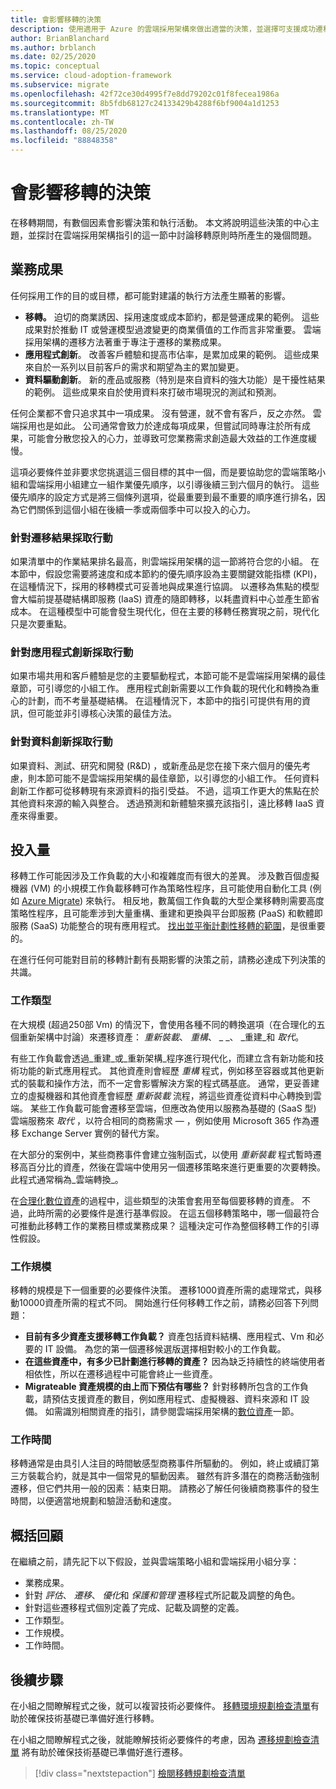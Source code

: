 ```yaml
---
title: 會影響移轉的決策
description: 使用適用于 Azure 的雲端採用架構來做出適當的決策，並選擇可支援成功遷移的執行活動。
author: BrianBlanchard
ms.author: brblanch
ms.date: 02/25/2020
ms.topic: conceptual
ms.service: cloud-adoption-framework
ms.subservice: migrate
ms.openlocfilehash: 42f72ce30d4995f7e8dd79202c01f8fecea1986a
ms.sourcegitcommit: 8b5fdb68127c24133429b4288f6bf9004a1d1253
ms.translationtype: MT
ms.contentlocale: zh-TW
ms.lasthandoff: 08/25/2020
ms.locfileid: "88848358"
---
```

<!-- cSpell:ignore migrateable -->

# <a name="decisions-that-affect-migration"></a>會影響移轉的決策

在移轉期間，有數個因素會影響決策和執行活動。 本文將說明這些決策的中心主題，並探討在雲端採用架構指引的這一節中討論移轉原則時所產生的幾個問題。

## <a name="business-outcomes"></a>業務成果

任何採用工作的目的或目標，都可能對建議的執行方法產生顯著的影響。

- **移轉。** 迫切的商業誘因、採用速度或成本節約，都是營運成果的範例。 這些成果對於推動 IT 或營運模型過渡變更的商業價值的工作而言非常重要。 雲端採用架構的遷移方法著重于專注于遷移的業務成果。
- **應用程式創新**。 改善客戶體驗和提高市佔率，是累加成果的範例。 這些成果來自於一系列以目前客戶的需求和期望為主的累加變更。
- **資料驅動創新**。 新的產品或服務（特別是來自資料的強大功能）是干擾性結果的範例。 這些成果來自於使用資料來打破市場現況的測試和預測。

任何企業都不會只追求其中一項成果。 沒有營運，就不會有客戶，反之亦然。 雲端採用也是如此。 公司通常會致力於達成每項成果，但嘗試同時專注於所有成果，可能會分散您投入的心力，並導致可您業務需求創造最大效益的工作進度緩慢。

這項必要條件並非要求您挑選這三個目標的其中一個，而是要協助您的雲端策略小組和雲端採用小組建立一組作業優先順序，以引導後續三到六個月的執行。 這些優先順序的設定方式是將三個條列選項，從最重要到最不重要的順序進行排名，因為它們關係到這個小組在後續一季或兩個季中可以投入的心力。

### <a name="act-on-migration-outcomes"></a>針對遷移結果採取行動

如果清單中的作業結果排名最高，則雲端採用架構的這一節將符合您的小組。 在本節中，假設您需要將速度和成本節約的優先順序設為主要關鍵效能指標 (KPI)，在這種情況下，採用的移轉模式可妥善地與成果進行協調。 以遷移為焦點的模型會大幅前提基礎結構即服務 (IaaS) 資產的隨即轉移，以耗盡資料中心並產生節省成本。 在這種模型中可能會發生現代化，但在主要的移轉任務實現之前，現代化只是次要重點。

### <a name="act-on-application-innovations"></a>針對應用程式創新採取行動

如果市場共用和客戶體驗是您的主要驅動程式，本節可能不是雲端採用架構的最佳章節，可引導您的小組工作。 應用程式創新需要以工作負載的現代化和轉換為重心的計劃，而不考量基礎結構。 在這種情況下，本節中的指引可提供有用的資訊，但可能並非引導核心決策的最佳方法。

### <a name="act-on-data-innovations"></a>針對資料創新採取行動

如果資料、測試、研究和開發 (R&D) ，或新產品是您在接下來六個月的優先考慮，則本節可能不是雲端採用架構的最佳章節，以引導您的小組工作。 任何資料創新工作都可從移轉現有來源資料的指引受益。 不過，這項工作更大的焦點在於其他資料來源的輸入與整合。 透過預測和新體驗來擴充該指引，遠比移轉 IaaS 資產來得重要。

## <a name="effort"></a>投入量

移轉工作可能因涉及工作負載的大小和複雜度而有很大的差異。 涉及數百個虛擬機器 (VM) 的小規模工作負載移轉可作為策略性程序，且可能使用自動化工具 (例如 [Azure Migrate](/azure/migrate/migrate-services-overview)) 來執行。 相反地，數萬個工作負載的大型企業移轉則需要高度策略性程序，且可能牽涉到大量重構、重建和更換與平台即服務 (PaaS) 和軟體即服務 (SaaS) 功能整合的現有應用程式。 [找出並平衡計劃性移轉的範圍](../../../strategy/balance-the-portfolio.md)，是很重要的。

在進行任何可能對目前的移轉計劃有長期影響的決策之前，請務必達成下列決策的共識。

### <a name="effort-type"></a>工作類型

在大規模 (超過250部 Vm) 的情況下，會使用各種不同的轉換選項（在合理化的五個重新架構中討論）來遷移資產： _重新裝載_、 _重構_、 _ _、 _重建_和 _取代_。

有些工作負載會透過_重建_或_重新架構_程序進行現代化，而建立含有新功能和技術功能的新式應用程式。 其他資產則會經歷 _重構_ 程式，例如移至容器或其他更新式的裝載和操作方法，而不一定會影響解決方案的程式碼基底。 通常，更妥善建立的虛擬機器和其他資產會經歷 _重新裝載_ 流程，將這些資產從資料中心轉換到雲端。 某些工作負載可能會遷移至雲端，但應改為使用以服務為基礎的 (SaaS 型) 雲端服務來 _取代_ ，以符合相同的商務需求 &mdash; ，例如使用 Microsoft 365 作為遷移 Exchange Server 實例的替代方案。

在大部分的案例中，某些商務事件會建立強制函式，以使用 _重新裝載_ 程式暫時遷移高百分比的資產，然後在雲端中使用另一個遷移策略來進行更重要的次要轉換。 此程式通常稱為_雲端轉換_。

在[合理化數位資產](../../../digital-estate/calculate.md)的過程中，這些類型的決策會套用至每個要移轉的資產。 不過，此時所需的必要條件是進行基準假設。 在這五個移轉策略中，哪一個最符合可推動此移轉工作的業務目標或業務成果？ 這種決定可作為整個移轉工作的引導性假設。

### <a name="effort-scale"></a>工作規模

移轉的規模是下一個重要的必要條件決策。 遷移1000資產所需的處理常式，與移動10000資產所需的程式不同。 開始進行任何移轉工作之前，請務必回答下列問題：

- **目前有多少資產支援移轉工作負載？** 資產包括資料結構、應用程式、Vm 和必要的 IT 設備。 為您的第一個遷移候選版選擇相對較小的工作負載。
- **在這些資產中，有多少已計劃進行移轉的資產？** 因為缺乏持續性的終端使用者相依性，所以在遷移過程中可能會終止一些資產。
- **Migrateable 資產規模的由上而下預估有哪些？** 針對移轉所包含的工作負載，請預估支援資產的數目，例如應用程式、虛擬機器、資料來源和 IT 設備。 如需識別相關資產的指引，請參閱雲端採用架構的[數位資產](../../../digital-estate/index.md)一節。

### <a name="effort-timing"></a>工作時間

移轉通常是由具引人注目的時間敏感型商務事件所驅動的。 例如，終止或續訂第三方裝載合約，就是其中一個常見的驅動因素。 雖然有許多潛在的商務活動強制遷移，但它們共用一般的因素：結束日期。 請務必了解任何後續商務事件的發生時間，以便適當地規劃和驗證活動和速度。

## <a name="recap"></a>概括回顧

在繼續之前，請先記下以下假設，並與雲端策略小組和雲端採用小組分享：

- 業務成果。
- 針對 *評估*、 *遷移*、 *優化*和 *保護和管理* 遷移程式所記載及調整的角色。
- 針對這些遷移程式個別定義了完成、記載及調整的定義。
- 工作類型。
- 工作規模。
- 工作時間。

## <a name="next-steps"></a>後續步驟

在小組之間瞭解程式之後，就可以複習技術必要條件。 [移轉環境規劃檢查清單](./planning-checklist.md)有助於確保技術基礎已準備好進行移轉。

在小組之間瞭解程式之後，就能瞭解技術必要條件的考慮，因為 [遷移規劃檢查清單](./planning-checklist.md) 將有助於確保技術基礎已準備好進行遷移。

> [!div class="nextstepaction"]
> [檢閱移轉規劃檢查清單](./planning-checklist.md)
